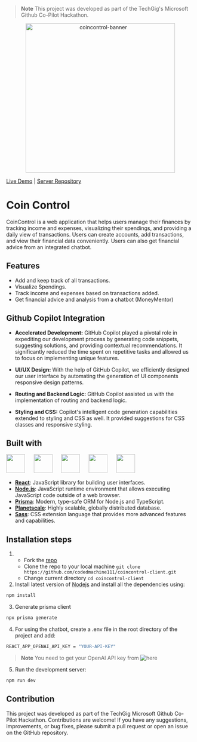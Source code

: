 > **Note**
> This project was developed as part of the TechGig's Microsoft Github Co-Pilot Hackathon. 
<p align="center">
  <img src="https://github.com/codedmachine111/coincontrol-client/assets/88738817/97797e49-45a3-42fa-935a-0fce8b691d57" alt="coincontrol-banner" width="400">
</p>

[Live Demo](https://coincontrol-client.vercel.app) | [Server Repository](https://github.com/codedmachine111/coincontrol-server)

# Coin Control

CoinControl is a web application that helps users manage their finances by tracking income and expenses, visualizing their spendings, and providing a daily view of transactions. Users can create accounts, add transactions, and view their financial data conveniently. Users can also get financial advice from an integrated chatbot.


## Features

- Add and keep track of all transactions.
- Visualize Spendings.
- Track income and expenses based on transactions added.
- Get financial advice and analysis from a chatbot (MoneyMentor)


## Github Copilot Integration

- **Accelerated Development:** GitHub Copilot played a pivotal role in expediting our development process by generating code snippets, suggesting solutions, and providing contextual recommendations. It significantly reduced the time spent on repetitive tasks and allowed us to focus on implementing unique features.
- **UI/UX Design:** With the help of GitHub Copilot, we efficiently designed our user interface by automating the generation of UI components responsive design patterns.

- **Routing and Backend Logic:** GitHub Copilot assisted us with the implementation of routing and backend logic.

- **Styling and CSS:** Copilot's intelligent code generation capabilities extended to styling and CSS as well. It provided suggestions for CSS classes and responsive styling.


## Built with
<p align="left">
   <img src="https://www.svgrepo.com/show/452092/react.svg" height="50px">&nbsp;&nbsp;&nbsp;&nbsp;&nbsp;
   <img src="https://www.svgrepo.com/show/354118/nodejs.svg" height="50px">&nbsp;&nbsp;&nbsp;&nbsp;&nbsp;
   <img src="https://www.svgrepo.com/show/374002/prisma.svg" height="50px">&nbsp;&nbsp;&nbsp;&nbsp;&nbsp;
   <img src="https://pbs.twimg.com/profile_images/1504919223168077836/RSsCSpKf_400x400.jpg" height="50px">&nbsp;&nbsp;&nbsp;&nbsp;&nbsp;
   <img src="https://www.svgrepo.com/show/349502/sass.svg" height="50px">&nbsp;&nbsp;&nbsp;&nbsp;&nbsp;
</p>

- [**React**](https://reactjs.org/): JavaScript library for building user interfaces.
- [**Node.js**](https://nodejs.org/): JavaScript runtime environment that allows executing JavaScript code outside of a web browser.
- [**Prisma**](https://www.prisma.io/): Modern, type-safe ORM for Node.js and TypeScript.
- [**Planetscale**](https://planetscale.com/): Highly scalable, globally distributed database.
- [**Sass**](https://sass-lang.com/): CSS extension language that provides more advanced features and capabilities.

## Installation steps

1. - Fork the [repo](https://github.com/codedmachine111/coincontrol-client)
   - Clone the repo to your local machine `git clone https://github.com/codedmachine111/coincontrol-client.git`
   - Change current directory `cd coincontrol-client`
2. Install latest version of [Nodejs](https://nodejs.org/en/) and install all the dependencies using:

```bash
npm install
```

3. Generate prisma client

```bash
npx prisma generate
```

4. For using the chatbot, create a .env file in the root directory of the project and add:

```bash
REACT_APP_OPENAI_API_KEY = "YOUR-API-KEY"
```
> **Note**
> You need to get your OpenAI API key from ![here](https://platform.openai.com/)

5. Run the development server:

```bash
npm run dev
```

## Contribution

This project was developed as part of the TechGig Microsoft Github Co-Pilot Hackathon. Contributions are welcome! If you have any suggestions, improvements, or bug fixes, please submit a pull request or open an issue on the GitHub repository.
